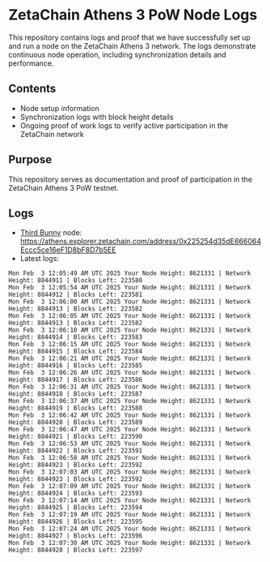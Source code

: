# ZetaChain Athens 3 PoW Node Logs
This repository contains logs and proof that we have successfully set up and run a node on the ZetaChain Athens 3 network. The logs demonstrate continuous node operation, including synchronization details and performance.

## Contents
- Node setup information
- Synchronization logs with block height details
- Ongoing proof of work logs to verify active participation in the ZetaChain network

## Purpose
This repository serves as documentation and proof of participation in the ZetaChain Athens 3 PoW testnet.

## Logs

- [Third Bunny](https://thirdbunny.xyz/) node: https://athens.explorer.zetachain.com/address/0x225254d35dE666064Eccc5ce16eF1D8bF8D7b5EE
- Latest logs:
```
Mon Feb  3 12:05:49 AM UTC 2025 Your Node Height: 8621331 | Network Height: 8844911 | Blocks Left: 223580
Mon Feb  3 12:05:54 AM UTC 2025 Your Node Height: 8621331 | Network Height: 8844912 | Blocks Left: 223581
Mon Feb  3 12:06:00 AM UTC 2025 Your Node Height: 8621331 | Network Height: 8844913 | Blocks Left: 223582
Mon Feb  3 12:06:05 AM UTC 2025 Your Node Height: 8621331 | Network Height: 8844913 | Blocks Left: 223582
Mon Feb  3 12:06:10 AM UTC 2025 Your Node Height: 8621331 | Network Height: 8844914 | Blocks Left: 223583
Mon Feb  3 12:06:15 AM UTC 2025 Your Node Height: 8621331 | Network Height: 8844915 | Blocks Left: 223584
Mon Feb  3 12:06:21 AM UTC 2025 Your Node Height: 8621331 | Network Height: 8844916 | Blocks Left: 223585
Mon Feb  3 12:06:26 AM UTC 2025 Your Node Height: 8621331 | Network Height: 8844917 | Blocks Left: 223586
Mon Feb  3 12:06:31 AM UTC 2025 Your Node Height: 8621331 | Network Height: 8844918 | Blocks Left: 223587
Mon Feb  3 12:06:37 AM UTC 2025 Your Node Height: 8621331 | Network Height: 8844919 | Blocks Left: 223588
Mon Feb  3 12:06:42 AM UTC 2025 Your Node Height: 8621331 | Network Height: 8844920 | Blocks Left: 223589
Mon Feb  3 12:06:47 AM UTC 2025 Your Node Height: 8621331 | Network Height: 8844921 | Blocks Left: 223590
Mon Feb  3 12:06:53 AM UTC 2025 Your Node Height: 8621331 | Network Height: 8844922 | Blocks Left: 223591
Mon Feb  3 12:06:58 AM UTC 2025 Your Node Height: 8621331 | Network Height: 8844923 | Blocks Left: 223592
Mon Feb  3 12:07:03 AM UTC 2025 Your Node Height: 8621331 | Network Height: 8844923 | Blocks Left: 223592
Mon Feb  3 12:07:09 AM UTC 2025 Your Node Height: 8621331 | Network Height: 8844924 | Blocks Left: 223593
Mon Feb  3 12:07:14 AM UTC 2025 Your Node Height: 8621331 | Network Height: 8844925 | Blocks Left: 223594
Mon Feb  3 12:07:19 AM UTC 2025 Your Node Height: 8621331 | Network Height: 8844926 | Blocks Left: 223595
Mon Feb  3 12:07:24 AM UTC 2025 Your Node Height: 8621331 | Network Height: 8844927 | Blocks Left: 223596
Mon Feb  3 12:07:30 AM UTC 2025 Your Node Height: 8621331 | Network Height: 8844928 | Blocks Left: 223597
```
